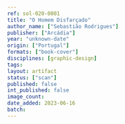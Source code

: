 ```yaml
---
ref: sol-020-0001
title: "O Homem Disfarçado"
author_name: ["Sebastião Rodrigues"]
publisher: ["Arcádia"]
year: "unknown-date"
origin: ["Portugal"]
formats: ["book-cover"]
disciplines: [graphic-design]
tags:
layout: artifact
status: ["scan"]
published: false
int_published: false
image_count:
date_added: 2023-06-16
batch:
---
```

